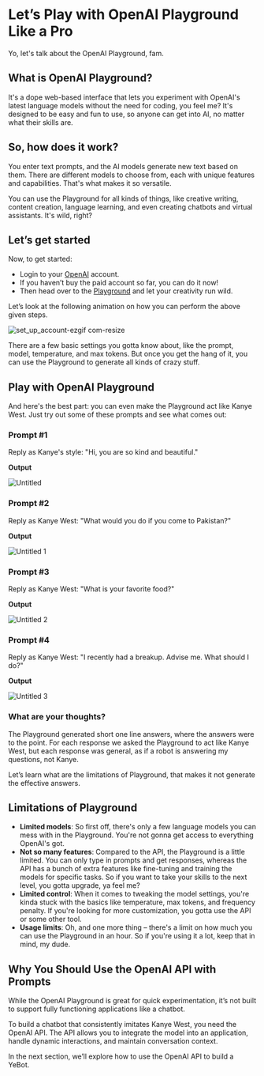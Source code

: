 # Let’s Play with OpenAI Playground Like a Pro

Yo, let's talk about the OpenAI Playground, fam.

## What is OpenAI Playground?

It's a dope web-based interface that lets you experiment with OpenAI's latest language models without the need for coding, you feel me? It's designed to be easy and fun to use, so anyone can get into AI, no matter what their skills are.

## So, how does it work?

You enter text prompts, and the AI models generate new text based on them. There are different models to choose from, each with unique features and capabilities. That's what makes it so versatile.

You can use the Playground for all kinds of things, like creative writing, content creation, language learning, and even creating chatbots and virtual assistants. It's wild, right?

## Let’s get started

Now, to get started:

- Login to your [OpenAI](https://platform.openai.com/) account.
- If you haven’t buy the paid account so far, you can do it now!
- Then head over to the [Playground](https://platform.openai.com/playground) and let your creativity run wild.

Let’s look at the following animation on how you can perform the above given steps.

![set_up_account-ezgif com-resize](https://github.com/user-attachments/assets/e9aa0cc3-0085-4e54-8868-714fa0b7d0d8)


There are a few basic settings you gotta know about, like the prompt, model, temperature, and max tokens. But once you get the hang of it, you can use the Playground to generate all kinds of crazy stuff.

## Play with OpenAI Playground

And here's the best part: you can even make the Playground act like Kanye West. Just try out some of these prompts and see what comes out:

### Prompt #1

Reply as Kanye's style: "Hi, you are so kind and beautiful." 

**Output** 

![Untitled](https://github.com/user-attachments/assets/c11a163d-41f9-4166-9f0d-b2235558d808)


### Prompt #2

Reply as Kanye West: "What would you do if you come to Pakistan?" 

**Output** 

![Untitled 1](https://github.com/user-attachments/assets/72802c83-d467-44c4-9151-b182540b741e)


### Prompt #3

Reply as Kanye West: "What is your favorite food?" 

**Output** 

![Untitled 2](https://github.com/user-attachments/assets/2669d0c6-4c74-4b28-9233-95be6ab83230)


### Prompt #4

Reply as Kanye West: "I recently had a breakup. Advise me. What should I do?" 

**Output** 

![Untitled 3](https://github.com/user-attachments/assets/5051d9f5-c871-482a-a102-c90e1837bb81)


### What are your thoughts?

The Playground generated short one line answers, where the answers were to the point. For each response we asked the Playground to act like Kanye West, but each response was general, as if a robot is answering my questions, not Kanye.

Let’s learn what are the limitations of Playground, that makes it not generate the effective answers.

## Limitations of Playground

- **Limited models**: So first off, there's only a few language models you can mess with in the Playground. You're not gonna get access to everything OpenAI's got.
- **Not so many features**: Compared to the API, the Playground is a little limited. You can only type in prompts and get responses, whereas the API has a bunch of extra features like fine-tuning and training the models for specific tasks. So if you want to take your skills to the next level, you gotta upgrade, ya feel me?
- **Limited control**: When it comes to tweaking the model settings, you're kinda stuck with the basics like temperature, max tokens, and frequency penalty. If you're looking for more customization, you gotta use the API or some other tool.
- **Usage limits**: Oh, and one more thing – there's a limit on how much you can use the Playground in an hour. So if you're using it a lot, keep that in mind, my dude.

## Why You Should Use the OpenAI API with Prompts

While the OpenAI Playground is great for quick experimentation, it’s not built to support fully functioning applications like a chatbot.

To build a chatbot that consistently imitates Kanye West, you need the OpenAI API. The API allows you to integrate the model into an application, handle dynamic interactions, and maintain conversation context.

In the next section, we’ll explore how to use the OpenAI API to build a YeBot.
